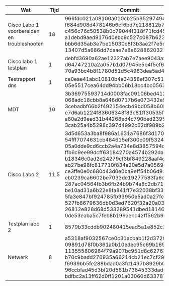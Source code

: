 | Wat | Tijd | Commit |
|---------|----------|--------|
| Cisco Labo 1 voorbereiden en troubleshooten         | 18 | 966fdc021a08100a010cb25b9529749454d5f3f5, f684d908d478146b6cf6bd7c218812b7e7dc612d, c456c76c50538b0c79044f318f71fcd45f7893ed, a1debd9aed9176d0ebc9c527c087b623d8dd9f36, bbb6d35ab3e7be15030c8f3b3ae2f7e5cc42043b, 13407d5a686dd7daae7e8e6288620321b1b6f0d9 |
|Cisco labo 1 testplan| 1 | debfd3690a62ae12327ab7e7aee9043a99f830da, d64747210a2a057b1d07945e5e4f5ef6bf07ac09, 70a93bc4b8f1780d51d5c4983dea5ad4a5191f4e |
|Testrapport dns  | 1 | ce0eae41abc10810b4e34358ef307c51b8c80fa1, 05e5517cea64dd94bb06b18cc4bc0563b9364126 |
| MDT | 10 | 3b36975593714d0003fac09106bed41202836a1c, 068adc18cbb8a646d0717b6e073432e942aae446, 3cebadbf66b2f492154ecb49bd058b60b361d169, e7d6ab1224f83606343f83c81ff30535f1894b0e, a80a2d9ead31b44268ed4c790bed23952d19eacc, 3cab25a4b5298c397d4992c62df989b2495b2b3d |
| Cisco Labo 2 | 11.5 | 3d5d653a3ba8f986a1631a7686f3d170ebb98480, 54fff7074631cb484615ef300c09f53245df6e0d, 05a0dde9cd6ccb2a4a734e8d3857594d95bbd271, ffb6c9ee99dcff63184270a4574b292dab2346c9, b18346c0ad2d24279cf3bf849228aaf4c219a535, ab27be98fc817710f834a20e5d7a0569ddfe4394, ce3ffe0e0c680d43d0e0ba9eff54b06d918ad252, eb0239ca6602be7033de19277583fa6ced05af86, 287ac04564fb3b6fb24b9b74a8c2db718279e31b, be10ad31a6b22e8fa841ff7e32038bf3387fc2cf, 5fa3e847bf924785fb93950e5ad0a27fcd9f39b2, 527fb8679636db0d3ed7620f32a20a03c27a0713, 26812e828d68d533289541dbed181468ed2c3698, 0de53eaba5c7feb8b199aebc42ff562b9695028b |
| Testplan labo 2 | 1 | 8579b33cddb902480415ead5a1e852c10ea4e948 |
| Netwerk | 8 | a5318af9032567ce0c31acbab1f2d3720d1b134b, 09891d78f0b361a0b10edec95c69b169d720f3c5, 113555806964f79a907bc951d8c6276357645eb4, b70c9badd276935a66214cb21ec7cf29dc804f52, f6939bb5fe288bdad0a3fd1497b8929b04e838f0, 96ccbfad45d3bf20d581b73845333dad03fed1ee, bdfbc2a13ff62d0ff1201a03060d633787c5e74d |
